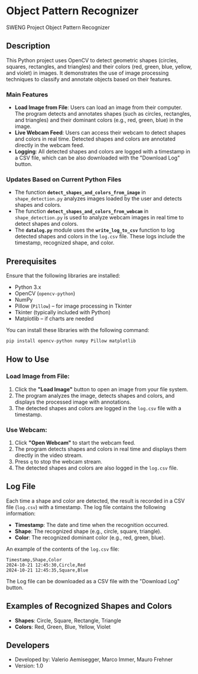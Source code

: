 
# Object Pattern Recognizer

SWENG Project Object Pattern Recognizer

## Description

This Python project uses OpenCV to detect geometric shapes (circles, squares, rectangles, and triangles) and their colors (red, green, blue, yellow, and violet) in images. It demonstrates the use of image processing techniques to classify and annotate objects based on their features.

### Main Features

- **Load Image from File**: Users can load an image from their computer. The program detects and annotates shapes (such as circles, rectangles, and triangles) and their dominant colors (e.g., red, green, blue) in the image.
- **Live Webcam Feed**: Users can access their webcam to detect shapes and colors in real time. Detected shapes and colors are annotated directly in the webcam feed.
- **Logging**: All detected shapes and colors are logged with a timestamp in a CSV file, which can be also downloaded with the "Download Log" button.

### Updates Based on Current Python Files

- The function **`detect_shapes_and_colors_from_image`** in `shape_detection.py` analyzes images loaded by the user and detects shapes and colors.
- The function **`detect_shapes_and_colors_from_webcam`** in `shape_detection.py` is used to analyze webcam images in real time to detect shapes and colors.
- The **`datalog.py`** module uses the **`write_log_to_csv`** function to log detected shapes and colors in the `log.csv` file. These logs include the timestamp, recognized shape, and color.

## Prerequisites

Ensure that the following libraries are installed:

- Python 3.x
- OpenCV (`opencv-python`)
- NumPy
- Pillow (`Pillow`) – for image processing in Tkinter
- Tkinter (typically included with Python)
- Matplotlib – if charts are needed

You can install these libraries with the following command:

```bash
pip install opencv-python numpy Pillow matplotlib
```

## How to Use

### Load Image from File:

1. Click the **"Load Image"** button to open an image from your file system.
2. The program analyzes the image, detects shapes and colors, and displays the processed image with annotations.
3. The detected shapes and colors are logged in the `log.csv` file with a timestamp.

### Use Webcam:

1. Click **"Open Webcam"** to start the webcam feed.
2. The program detects shapes and colors in real time and displays them directly in the video stream.
3. Press `q` to stop the webcam stream.
4. The detected shapes and colors are also logged in the `log.csv` file.

## Log File

Each time a shape and color are detected, the result is recorded in a CSV file (`log.csv`) with a timestamp. The log file contains the following information:

- **Timestamp**: The date and time when the recognition occurred.
- **Shape**: The recognized shape (e.g., circle, square, triangle).
- **Color**: The recognized dominant color (e.g., red, green, blue).

An example of the contents of the `log.csv` file:

```csv
Timestamp,Shape,Color
2024-10-21 12:45:30,Circle,Red
2024-10-21 12:45:35,Square,Blue
```
The Log file can be downloaded as a CSV file with the "Download Log" button.

## Examples of Recognized Shapes and Colors

- **Shapes**: Circle, Square, Rectangle, Triangle
- **Colors**: Red, Green, Blue, Yellow, Violet

## Developers

- Developed by: Valerio Aemisegger, Marco Immer, Mauro Frehner
- Version: 1.0
